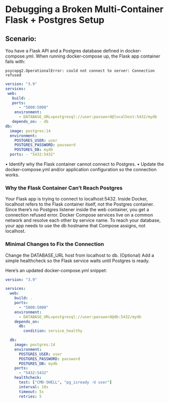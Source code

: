 # Debugging a Broken Multi-Container Flask + Postgres Setup

## Scenario: 
You have a Flask API and a Postgres database defined in docker-compose.yml. When running docker-compose up, the Flask app container fails with: 

```
psycopg2.OperationalError: could not connect to server: Connection refused
```

 ```yaml
version: "3.9" 
services: 
  web: 
    build: . 
    ports: 
       - "5000:5000" 
     environment: 
       - DATABASE_URL=postgresql://user:password@localhost:5432/mydb 
    depends_on: - db 
db: 
   image: postgres:14 
   environment: 
     POSTGRES_USER: user 
     POSTGRES_PASSWORD: password
     POSTGRES_DB: mydb 
   ports: - "5432:5432"
```

• Identify why the Flask container cannot connect to Postgres. 
• Update the docker-compose.yml and/or application configuration so the connection works.



### Why the Flask Container Can’t Reach Postgres

Your Flask app is trying to connect to localhost:5432. Inside Docker, localhost refers to the Flask container itself, not the Postgres container. Since there’s no Postgres listener inside the web container, you get a connection refused error.
Docker Compose services live on a common network and resolve each other by service name. To reach your database, your app needs to use the db hostname that Compose assigns, not localhost.

### Minimal Changes to Fix the Connection
Change the DATABASE_URL host from localhost to db.
(Optional) Add a simple healthcheck so the Flask service waits until Postgres is ready.

Here’s an updated docker-compose.yml snippet:

```yaml
version: "3.9"

services:
  web:
    build: .
    ports:
      - "5000:5000"
    environment:
      - DATABASE_URL=postgresql://user:password@db:5432/mydb
    depends_on:
      db:
        condition: service_healthy

  db:
    image: postgres:14
    environment:
      POSTGRES_USER: user
      POSTGRES_PASSWORD: password
      POSTGRES_DB: mydb
    ports:
      - "5432:5432"
    healthcheck:
      test: ["CMD-SHELL", "pg_isready -U user"]
      interval: 10s
      timeout: 5s
      retries: 5
```
